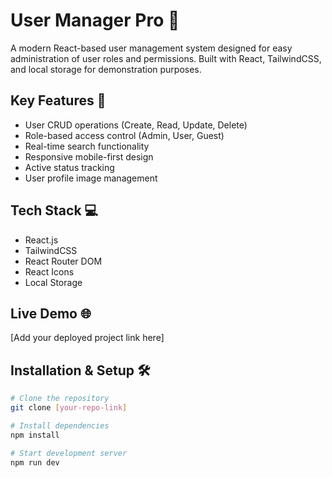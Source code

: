 # User Manager Pro 👥

A modern React-based user management system designed for easy administration of user roles and permissions. Built with React, TailwindCSS, and local storage for demonstration purposes.

## Key Features 🚀

- User CRUD operations (Create, Read, Update, Delete)
- Role-based access control (Admin, User, Guest)
- Real-time search functionality
- Responsive mobile-first design
- Active status tracking
- User profile image management

## Tech Stack 💻

- React.js
- TailwindCSS
- React Router DOM
- React Icons
- Local Storage

## Live Demo 🌐

[Add your deployed project link here]

## Installation & Setup 🛠️

```bash
# Clone the repository
git clone [your-repo-link]

# Install dependencies
npm install

# Start development server
npm run dev
```
